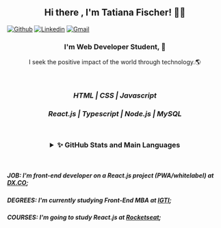 <h2 align="center"> Hi there , I'm Tatiana Fischer! 👋💙 </h2>

[![Github](https://img.shields.io/badge/-Github-000?style=flat&logo=Github&logoColor=white)](https://github.com/TatianaFischer)
[![Linkedin](https://img.shields.io/badge/-LinkedIn-blue?style=flat&logo=Linkedin&logoColor=white)](https://www.linkedin.com/in/tatianaffischer/)
[![Gmail](https://img.shields.io/badge/-Gmail-c14438?style=flat&logo=Gmail&logoColor=white)](mailto:tatiana.fischer@acad.pucrs.br)

<h3 align="center"> I'm Web Developer Student, 🚀 </h3>
<p align="center"> I seek the positive impact of the world through technology.🌎 </p>

 
 <br/>
 
<i> <h3 align="center">    HTML | CSS | Javascript <p> </h3>
 <h3 align="center"> React.js | Typescript | Node.js | MySQL <p> </i>
 
 <br/>
<details align="center">
  <summary >✨ GitHub Stats and Main Languages</summary>

 
 
  ![TatianaFischer's GitHub stats](https://github-readme-stats.vercel.app/api?username=TatianaFischer&show_icons=true&theme=default)


 

  ![Top Langs](https://github-readme-stats.vercel.app/api/top-langs/?username=TatianaFischer&layout=)
</details>

 ##### <br/> <br/> JOB: I'm front-end developer on a React.js project (PWA/whitelabel) at [DX.CO](http://marketing.4all.com/dxco);
 ##### DEGREES: I'm currently studying Front-End MBA at [IGTI](https://www.igti.com.br/cursos/mba-em-desenvolvimento-front-end/); 
 ##### COURSES:  I'm going to study React.js at [Rocketseat](https://rocketseat.com.br/);
 


